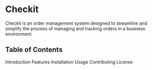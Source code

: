# Checkit

Checkit is an order management system designed to streamline and simplify the process of managing and tracking orders in a business environment.

## Table of Contents

Introduction
Features
Installation
Usage
Contributing
License
